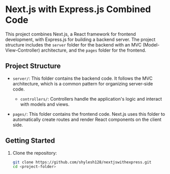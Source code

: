 # Next.js with Express.js Combined Code

This project combines Next.js, a React framework for frontend development, with Express.js for building a backend server. The project structure includes the `server` folder for the backend with an MVC (Model-View-Controller) architecture, and the `pages` folder for the frontend.

## Project Structure

- `server/`: This folder contains the backend code. It follows the MVC architecture, which is a common pattern for organizing server-side code.

  - `controllers/`: Controllers handle the application's logic and interact with models and views.

- `pages/`: This folder contains the frontend code. Next.js uses this folder to automatically create routes and render React components on the client side.

## Getting Started

1. Clone the repository:

   ```bash
   git clone https://github.com/shylesh128/nextjswithexpress.git
   cd <project-folder>
   ```
